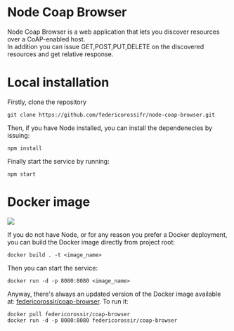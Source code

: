 # Node Coap Browser
Node Coap Browser is a web application that lets you discover resources
over a CoAP-enabled host.<br> In addition you can issue GET,POST,PUT,DELETE
on the discovered resources and get relative response.

# Local installation
Firstly, clone the repository
```ssh
git clone https://github.com/federicorossifr/node-coap-browser.git
```
Then, if you have Node installed, you can install the dependenecies by issuing:
```ssh
npm install
```
Finally start the service by running:
```ssh
npm start
```

# Docker image
[![](https://images.microbadger.com/badges/version/federicorossir/coap-browser.svg)](https://microbadger.com/images/federicorossir/coap-browser "Get your own version badge on microbadger.com")

If you do not have Node, or for any reason you prefer a Docker deployment, you can build the Docker image directly from
project root:
```ssh
docker build . -t <image_name>
```
Then you can start the service:
```ssh
docker run -d -p 8080:8080 <image_name>
```

Anyway, there's always an updated version of the Docker image available at: [federicorossir/coap-browser](https://cloud.docker.com/u/federicorossir/repository/docker/federicorossir/coap-browser).
To run it:
```ssh
docker pull federicorossir/coap-browser
docker run -d -p 8080:8080 federicorossir/coap-browser
```

